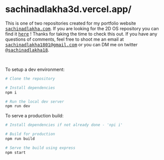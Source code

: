 # sachinadlakha3d.vercel.app/

This is one of two repositories created for my portfolio website <a href="https://sachinadlakha3d.vercel.app/"><samp>sachinadlakha.com</samp></a>. If you are looking for the 2D OS repository you can find it <a href="https://github.com/Sachin1801/portfolio_website_2D"><samp>here</samp></a> ! Thanks for taking the time to check this out. If you have any questions of comments, feel free to shoot me an email at <samp><a href="mailto:sachinadlakha1801@gmail.com">sachinadlakha1801@gmail.com</a></samp> or you can DM me on twitter <a href="https://x.com/sachinadlakha18"><samp>@sachinadlakha18</samp></a>.

<br>

To setup a dev environment:

```bash
# Clone the repository

# Install dependencies 
npm i

# Run the local dev server
npm run dev
```

To serve a production build:

```bash
# Install dependencies if not already done - 'npi i'

# Build for production
npm run build

# Serve the build using express
npm start
```
